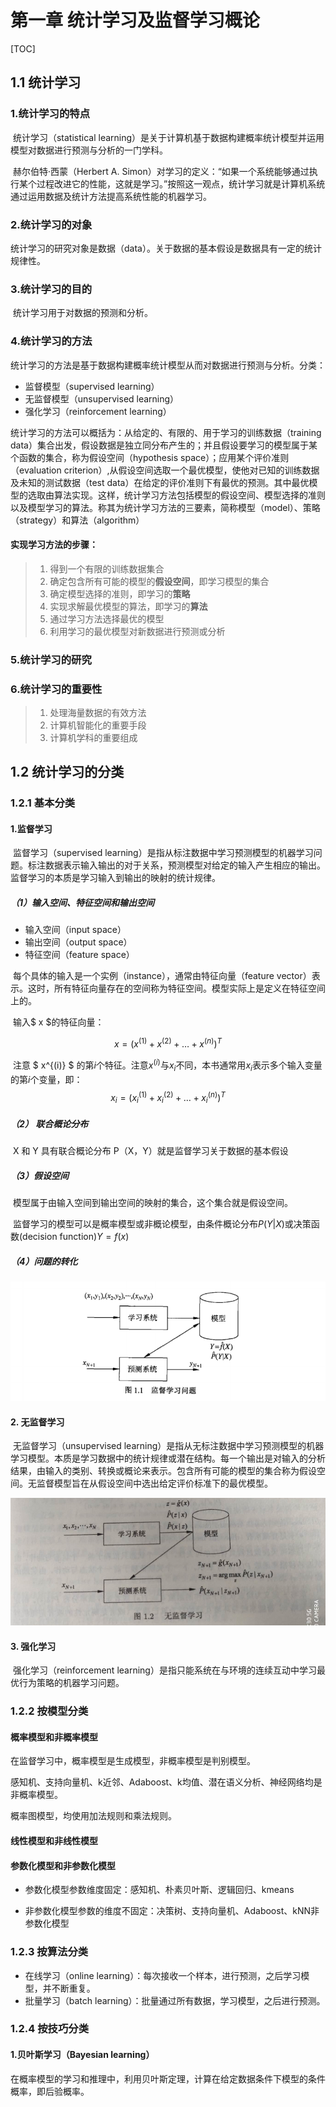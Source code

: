 # 第一章 统计学习及监督学习概论

[TOC]

## 1.1 统计学习

### 1.统计学习的特点		

​		统计学习（statistical learning）是关于计算机基于数据构建概率统计模型并运用模型对数据进行预测与分析的一门学科。

​		赫尔伯特·西蒙（Herbert A. Simon）对学习的定义：“如果一个系统能够通过执行某个过程改进它的性能，这就是学习。”按照这一观点，统计学习就是计算机系统通过运用数据及统计方法提高系统性能的机器学习。

### 2.统计学习的对象

​		统计学习的研究对象是数据（data）。关于数据的基本假设是数据具有一定的统计规律性。

### 3.统计学习的目的

​		统计学习用于对数据的预测和分析。

### 4.统计学习的方法

​		统计学习的方法是基于数据构建概率统计模型从而对数据进行预测与分析。分类：

- 监督模型（supervised learning）
- 无监督模型（unsupervised learning）
- 强化学习（reinforcement learning）

​		统计学习的方法可以概括为：从给定的、有限的、用于学习的训练数据（training data）集合出发，假设数据是独立同分布产生的；并且假设要学习的模型属于某个函数的集合，称为假设空间（hypothesis space）；应用某个评价准则（evaluation criterion）,从假设空间选取一个最优模型，使他对已知的训练数据及未知的测试数据（test data）在给定的评价准则下有最优的预测。其中最优模型的选取由算法实现。这样，统计学习方法包括模型的假设空间、模型选择的准则以及模型学习的算法。称其为统计学习方法的三要素，简称模型（model）、策略（strategy）和算法（algorithm）

#### 实现学习方法的步骤：

> 1. 得到一个有限的训练数据集合
> 1. 确定包含所有可能的模型的**假设空间**，即学习模型的集合
> 1. 确定模型选择的准则，即学习的**策略**
> 1. 实现求解最优模型的算法，即学习的**算法**
> 1. 通过学习方法选择最优的模型
> 1. 利用学习的最优模型对新数据进行预测或分析

### 5.统计学习的研究

### 6.统计学习的重要性

> 1. 处理海量数据的有效方法
> 1. 计算机智能化的重要手段
> 1. 计算机学科的重要组成

## 1.2 统计学习的分类

### 1.2.1 基本分类

#### 1.监督学习

​		监督学习（supervised learning）是指从标注数据中学习预测模型的机器学习问题。标注数据表示输入输出的对于关系，预测模型对给定的输入产生相应的输出。监督学习的本质是学习输入到输出的映射的统计规律。

##### （1）输入空间、特征空间和输出空间

- 输入空间（input space）
- 输出空间（output space）
- 特征空间（feature space）

​		每个具体的输入是一个实例（instance），通常由特征向量（feature vector）表示。这时，所有特征向量存在的空间称为特征空间。模型实际上是定义在特征空间上的。

​		输入$ x $的特征向量：

$$
 x = (x^{(1)} + x^{(2)} + \dots + x^{(n)})^T 
$$

​		注意 $ x^{(i)} $ 的第$i$个特征。注意$x^{(i)}$与$x_i$不同，本书通常用$x_i$表示多个输入变量的第$i$个变量，即：
$$
x_i = (x^{(1)}_i + x^{(2)}_i + \dots + x^{(n)}_i)^T
$$

##### （2） 联合概论分布

​		X 和 Y 具有联合概论分布 P（X，Y）就是监督学习关于数据的基本假设

##### （3）假设空间

​		模型属于由输入空间到输出空间的映射的集合，这个集合就是假设空间。

​		监督学习的模型可以是概率模型或非概论模型，由条件概论分布$P(Y|X)$或决策函数(decision function)$Y = f(x)$

##### （4）问题的转化

 ![image-20200229161728268](img\image-20200229161728268.png)

#### 2. 无监督学习

​		无监督学习（unsupervised learning）是指从无标注数据中学习预测模型的机器学习模型。本质是学习数据中的统计规律或潜在结构。每一个输出是对输入的分析结果，由输入的类别、转换或概论来表示。包含所有可能的模型的集合称为假设空间。无监督模型旨在从假设空间中选出给定评价标准下的最优模型。

![image-20200229164427398](img\image-20200229164427398.png)

#### 3. 强化学习

​		强化学习（reinforcement learning）是指只能系统在与环境的连续互动中学习最优行为策略的机器学习问题。

### 1.2.2 按模型分类

#### 概率模型和非概率模型

在监督学习中，概率模型是生成模型，非概率模型是判别模型。

感知机、支持向量机、k近邻、Adaboost、k均值、潜在语义分析、神经网络均是非概率模型。

概率图模型，均使用加法规则和乘法规则。

#### 线性模型和非线性模型

#### 参数化模型和非参数化模型

- 参数化模型参数维度固定：感知机、朴素贝叶斯、逻辑回归、kmeans

- 非参数化模型参数的维度不固定：决策树、支持向量机、Adaboost、kNN非参数化模型

### 1.2.3 按算法分类

- 在线学习（online learning）：每次接收一个样本，进行预测，之后学习模型，并不断重复。
- 批量学习（batch learning）：批量通过所有数据，学习模型，之后进行预测。

### 1.2.4 按技巧分类

#### 1.贝叶斯学习（Bayesian learning）

​		在概率模型的学习和推理中，利用贝叶斯定理，计算在给定数据条件下模型的条件概率，即后验概率。

